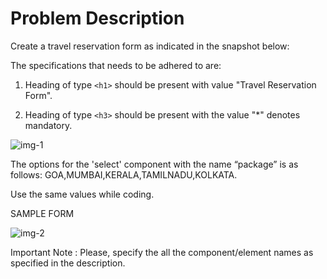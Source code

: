 # Problem Description

Create a travel reservation form as indicated in the snapshot below:

The specifications that needs to be adhered to are:

1. Heading of type `<h1>` should be present with value "Travel Reservation Form".

2. Heading of type `<h3>` should be present with the value "*" denotes mandatory.

![img-1](//Web/gitignore/ReferenceImages/travel.png)

The options for the 'select' component with the name “package” is as follows: GOA,MUMBAI,KERALA,TAMILNADU,KOLKATA.

Use the same values while coding.

SAMPLE FORM

![img-2](//Web/gitignore/ReferenceImages/travel-1.jpg)

Important Note : Please, specify the all the component/element names as specified in the description.
